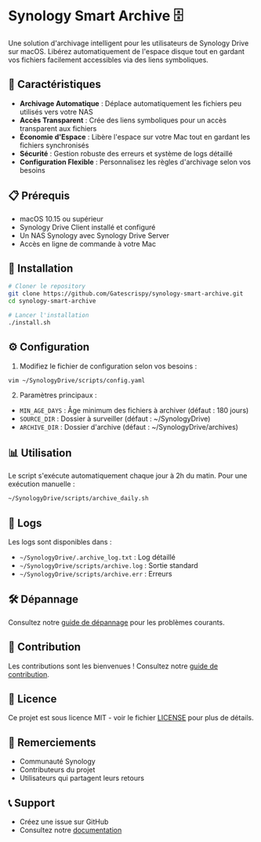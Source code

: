 # Synology Smart Archive 🗄️

Une solution d'archivage intelligent pour les utilisateurs de Synology Drive sur macOS. Libérez automatiquement de l'espace disque tout en gardant vos fichiers facilement accessibles via des liens symboliques.

## 🌟 Caractéristiques

- **Archivage Automatique** : Déplace automatiquement les fichiers peu utilisés vers votre NAS
- **Accès Transparent** : Crée des liens symboliques pour un accès transparent aux fichiers
- **Économie d'Espace** : Libère l'espace sur votre Mac tout en gardant les fichiers synchronisés
- **Sécurité** : Gestion robuste des erreurs et système de logs détaillé
- **Configuration Flexible** : Personnalisez les règles d'archivage selon vos besoins

## 📋 Prérequis

- macOS 10.15 ou supérieur
- Synology Drive Client installé et configuré
- Un NAS Synology avec Synology Drive Server
- Accès en ligne de commande à votre Mac

## 🚀 Installation

```bash
# Cloner le repository
git clone https://github.com/Gatescrispy/synology-smart-archive.git
cd synology-smart-archive

# Lancer l'installation
./install.sh
```

## ⚙️ Configuration

1. Modifiez le fichier de configuration selon vos besoins :
```bash
vim ~/SynologyDrive/scripts/config.yaml
```

2. Paramètres principaux :
- `MIN_AGE_DAYS` : Âge minimum des fichiers à archiver (défaut : 180 jours)
- `SOURCE_DIR` : Dossier à surveiller (défaut : ~/SynologyDrive)
- `ARCHIVE_DIR` : Dossier d'archive (défaut : ~/SynologyDrive/archives)

## 📊 Utilisation

Le script s'exécute automatiquement chaque jour à 2h du matin. Pour une exécution manuelle :

```bash
~/SynologyDrive/scripts/archive_daily.sh
```

## 📝 Logs

Les logs sont disponibles dans :
- `~/SynologyDrive/.archive_log.txt` : Log détaillé
- `~/SynologyDrive/scripts/archive.log` : Sortie standard
- `~/SynologyDrive/scripts/archive.err` : Erreurs

## 🛠 Dépannage

Consultez notre [guide de dépannage](docs/troubleshooting.md) pour les problèmes courants.

## 🤝 Contribution

Les contributions sont les bienvenues ! Consultez notre [guide de contribution](CONTRIBUTING.md).

## 📄 Licence

Ce projet est sous licence MIT - voir le fichier [LICENSE](LICENSE) pour plus de détails.

## 🙏 Remerciements

- Communauté Synology
- Contributeurs du projet
- Utilisateurs qui partagent leurs retours

## 📞 Support

- Créez une issue sur GitHub
- Consultez notre [documentation](docs/)